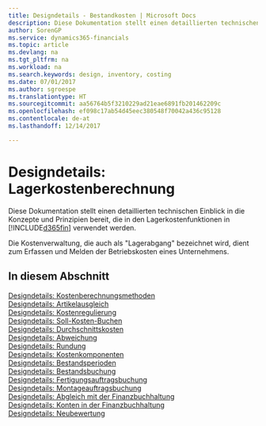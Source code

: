 ```yaml
---
title: Designdetails - Bestandkosten | Microsoft Docs
description: Diese Dokumentation stellt einen detaillierten technischen Einblick in die Konzepte und Prinzipien bereit, die in den Lagerkostenfunktionen in Dynamics 365 verwendet werden.
author: SorenGP
ms.service: dynamics365-financials
ms.topic: article
ms.devlang: na
ms.tgt_pltfrm: na
ms.workload: na
ms.search.keywords: design, inventory, costing
ms.date: 07/01/2017
ms.author: sgroespe
ms.translationtype: HT
ms.sourcegitcommit: aa56764b5f3210229ad21eae6891fb201462209c
ms.openlocfilehash: ef098c17ab54d45eec380548f70042a436c95128
ms.contentlocale: de-at
ms.lasthandoff: 12/14/2017

---
```

# <a name="design-details-inventory-costing"></a>Designdetails: Lagerkostenberechnung
Diese Dokumentation stellt einen detaillierten technischen Einblick in die Konzepte und Prinzipien bereit, die in den Lagerkostenfunktionen in [!INCLUDE[d365fin](includes/d365fin_md.md)] verwendet werden.  

Die Kostenverwaltung, die auch als "Lagerabgang" bezeichnet wird, dient zum Erfassen und Melden der Betriebskosten eines Unternehmens.  

## <a name="in-this-section"></a>In diesem Abschnitt  
[Designdetails: Kostenberechnungsmethoden](design-details-costing-methods.md)  
[Designdetails: Artikelausgleich](design-details-item-application.md)  
[Designdetails: Kostenregulierung](design-details-cost-adjustment.md)  
[Designdetails: Soll-Kosten-Buchen](design-details-expected-cost-posting.md)  
[Designdetails: Durchschnittskosten](design-details-average-cost.md)  
[Designdetails: Abweichung](design-details-variance.md)  
[Designdetails: Rundung](design-details-rounding.md)  
[Designdetails: Kostenkomponenten](design-details-cost-components.md)  
[Designdetails: Bestandsperioden](design-details-inventory-periods.md)  
[Designdetails: Bestandsbuchung](design-details-inventory-posting.md)  
[Designdetails: Fertigungsauftragsbuchung](design-details-production-order-posting.md)  
[Designdetails: Montageauftragsbuchung](design-details-assembly-order-posting.md)  
[Designdetails: Abgleich mit der Finanzbuchhaltung](design-details-reconciliation-with-the-general-ledger.md)  
[Designdetails: Konten in der Finanzbuchhaltung](design-details-accounts-in-the-general-ledger.md)  
[Designdetails: Neubewertung](design-details-revaluation.md)


